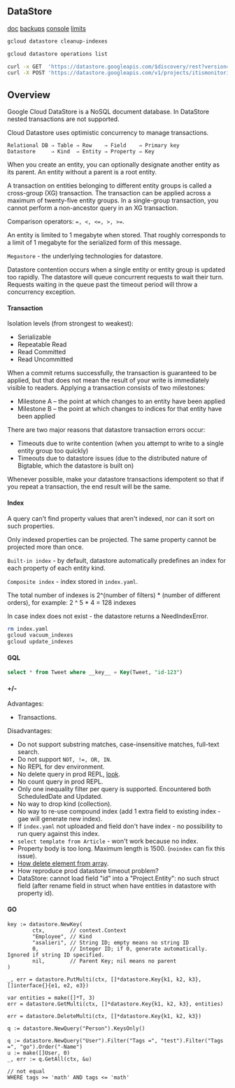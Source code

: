DataStore
-

[doc](https://cloud.google.com/appengine/docs/standard/go/datastore/)
[backups](https://cloud.google.com/appengine/articles/scheduled_backups)
[console](https://console.cloud.google.com/datastore/)
[limits](https://cloud.google.com/datastore/docs/concepts/limits)

````bash
gcloud datastore cleanup-indexes

gcloud datastore operations list
````

````bash
curl -x GET  'https://datastore.googleapis.com/$discovery/rest?version=v1' | jq
curl -X POST 'https://datastore.googleapis.com/v1/projects/itismonitoring:export'
````

## Overview

Google Cloud DataStore is a NoSQL document database.
In DataStore nested transactions are not supported.

Cloud Datastore uses optimistic concurrency to manage transactions.

````
Relational DB ⇒ Table ⇒ Row    ⇒ Field    ⇒ Primary key
Datastore     ⇒ Kind  ⇒ Entity ⇒ Property ⇒ Key
````

When you create an entity, you can optionally designate another entity as its parent.
An entity without a parent is a root entity.

A transaction on entities belonging to different entity groups is called a cross-group (XG) transaction.
The transaction can be applied across a maximum of twenty-five entity groups.
In a single-group transaction, you cannot perform a non-ancestor query in an XG transaction.

Comparison operators: `=, <, <=, >, >=`.

An entity is limited to 1 megabyte when stored.
That roughly corresponds to a limit of 1 megabyte for the serialized form of this message.

`Megastore` - the underlying technologies for datastore.

Datastore contention occurs when a single entity or entity group is updated too rapidly.
The datastore will queue concurrent requests to wait their turn.
Requests waiting in the queue past the timeout period will throw a concurrency exception.

#### Transaction

Isolation levels (from strongest to weakest):

* Serializable
* Repeatable Read
* Read Committed
* Read Uncommitted

When a commit returns successfully, the transaction is guaranteed to be applied,
but that does not mean the result of your write is immediately visible to readers.
Applying a transaction consists of two milestones:

* Milestone A – the point at which changes to an entity have been applied
* Milestone B – the point at which changes to indices for that entity have been applied

There are two major reasons that datastore transaction errors occur:
* Timeouts due to write contention
  (when you attempt to write to a single entity group too quickly)
* Timeouts due to datastore issues
  (due to the distributed nature of Bigtable, which the datastore is built on)

Whenever possible, make your datastore transactions idempotent
so that if you repeat a transaction, the end result will be the same.

#### Index

A query can't find property values that aren't indexed, nor can it sort on such properties.

Only indexed properties can be projected. The same property cannot be projected more than once.

`Built-in index` - by default,
datastore automatically predefines an index for each property of each entity kind.

`Composite index` - index stored in `index.yaml`.

The total number of indexes is 2^(number of filters) * (number of different orders),
for example: 2 ^ 5 * 4 = 128 indexes

In case index does not exist - the datastore returns a NeedIndexError.

````sh
rm index.yaml
gcloud vacuum_indexes
gcloud update_indexes
````

#### GQL

````sql
select * from Tweet where __key__ = Key(Tweet, "id-123")
````

#### +/-

Advantages:
* Transactions.

Disadvantages:
* Do not support substring matches, case-insensitive matches, full-text search.
* Do not support `NOT, !=, OR, IN`.
* No REPL for dev environment.
* No delete query in prod REPL, [look](https://monosnap.com/file/0osxGC8ocSQrQxGPx05ByYz3FkNByh).
* No count query in prod REPL.
* Only one inequality filter per query is supported. Encountered both ScheduledDate and Updated.
* No way to drop kind (collection).
* No way to re-use compound index (add 1 extra field to existing index - gae will generate new index).
* If `index.yaml` not uploaded and field don't have index - no possibility to run query against this index.
* `select template from Article` - won't work because no index.
* Property body is too long. Maximum length is 1500. (`noindex` can fix this issue).
* [How delete element from array](https://monosnap.com/file/YrQHARwcRPAEagaNfoKeMhh1o1bsnZ).
* How reproduce prod datastore timeout problem?
* DataStore: cannot load field "id" into a "Project.Entity": no such struct field
  (after rename field in struct when have entities in datastore with property id).

#### GO

````golang
key := datastore.NewKey(
        ctx,        // context.Context
        "Employee", // Kind
        "asalieri", // String ID; empty means no string ID
        0,          // Integer ID; if 0, generate automatically. Ignored if string ID specified.
        nil,        // Parent Key; nil means no parent
)

_, err = datastore.PutMulti(ctx, []*datastore.Key{k1, k2, k3}, []interface{}{e1, e2, e3})

var entities = make([]*T, 3)
err = datastore.GetMulti(ctx, []*datastore.Key{k1, k2, k3}, entities)

err = datastore.DeleteMulti(ctx, []*datastore.Key{k1, k2, k3})

q := datastore.NewQuery("Person").KeysOnly()

q := datastore.NewQuery("User").Filter("Tags =", "test").Filter("Tags =", "go").Order("-Name")
u := make([]User, 0)
_, err := q.GetAll(ctx, &u)

// not equal
WHERE tags >= 'math' AND tags <= 'math'
````
